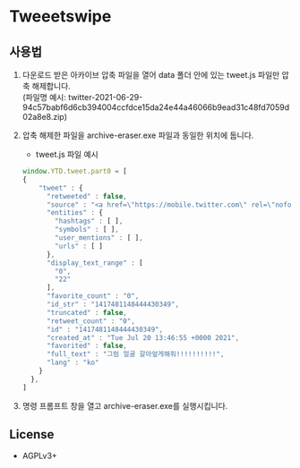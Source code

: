 # Tweeetswipe

## 사용법

1. 다운로드 받은 아카이브 압축 파일을 열어 data 폴더 안에 있는 tweet.js 파일만 압축 해제합니다.</br>(파일명 예시: twitter-2021-06-29-94c57babf6d6cb394004ccfdce15da24e44a46066b9ead31c48fd7059d02a8e8.zip)
2. 압축 해제한 파일을 archive-eraser.exe 파일과 동일한 위치에 둡니다.
    - tweet.js 파일 예시
    ```javascript
    window.YTD.tweet.part0 = [
    {
        "tweet" : {
          "retweeted" : false,
          "source" : "<a href=\"https://mobile.twitter.com\" rel=\"nofollow\">Twitter Web App</a>",
          "entities" : {
            "hashtags" : [ ],
            "symbols" : [ ],
            "user_mentions" : [ ],
            "urls" : [ ]
          },
          "display_text_range" : [
            "0",
            "22"
          ],
          "favorite_count" : "0",
          "id_str" : "1417481148444430349",
          "truncated" : false,
          "retweet_count" : "0",
          "id" : "1417481148444430349",
          "created_at" : "Tue Jul 20 13:46:55 +0000 2021",
          "favorited" : false,
          "full_text" : "그럼 얼굴 갈아엎게해줘!!!!!!!!!!",
          "lang" : "ko"
        }
      },
    ]
    ```

3. 명령 프롬프트 창을 열고 archive-eraser.exe를 실행시킵니다.

## License
- AGPLv3+
